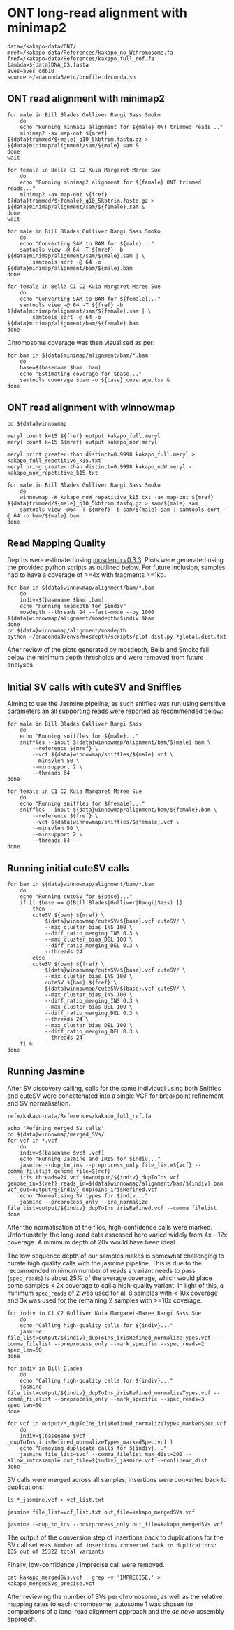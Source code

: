 # ONT long-read alignment with minimap2

```
data=/kakapo-data/ONT/
mref=/kakapo-data/References/kakapo_no_Wchromosome.fa
fref=/kakapo-data/References/kakapo_full_ref.fa
lambda=${data}DNA_CS.fasta
aves=aves_odb10
source ~/anaconda3/etc/profile.d/conda.sh
```

## ONT read alignment with minimap2

```
for male in Bill Blades Gulliver Rangi Sass Smoko
    do
    echo "Running minmap2 alignment for ${male} ONT trimmed reads..."
    minimap2 -ax map-ont ${mref} ${data}trimmed/${male}_q10_5kbtrim.fastq.gz > ${data}minimap/alignment/sam/${male}.sam &
done
wait

for female in Bella C1 C2 Kuia Margaret-Maree Sue
    do
    echo "Running minimap2 alignment for ${female} ONT trimmed reads..."
    minimap2 -ax map-ont ${fref} ${data}trimmed/${female}_q10_5kbtrim.fastq.gz > ${data}minimap/alignment/sam/${female}.sam &
done
wait

for male in Bill Blades Gulliver Rangi Sass Smoko
    do
    echo "Converting SAM to BAM for ${male}..."
    samtools view -@ 64 -T ${mref} -b ${data}minimap/alignment/sam/${male}.sam | \
        samtools sort -@ 64 -o ${data}minimap/alignment/bam/${male}.bam
done

for female in Bella C1 C2 Kuia Margaret-Maree Sue
    do
    echo "Converting SAM to BAM for ${female}..."
    samtools view -@ 64 -T ${fref} -b ${data}minimap/alignment/sam/${female}.sam | \
        samtools sort -@ 64 -o ${data}minimap/alignment/bam/${female}.bam
done
```
Chromosome coverage was then visualised as per:
```
for bam in ${data}minimap/alignment/bam/*.bam
    do
    base=$(basename $bam .bam)
    echo "Estimating coverage for $base..."
    samtools coverage $bam -o ${base}_coverage.tsv &
done
```
## ONT read alignment with winnowmap

```
cd ${data}winnowmap

meryl count k=15 ${fref} output kakapo_full.meryl
meryl count k=15 ${mref} output kakapo_noW.meryl

meryl print greater-than distinct=0.9998 kakapo_full.meryl > kakapo_full_repetitive_k15.txt
meryl pring greater-than distinct=0.9998 kakapo_noW.meryl > kakapo_noW_repetitive_k15.txt

for male in Bill Blades Gulliver Rangi Sass Smoko
    do
    winnowmap -W kakapo_noW_repetitive_k15.txt -ax map-ont ${mref} ${data}trimmed/${male}_q10_5kbtrim.fastq.gz > sam/${male}.sam
    samtools view -@64 -T ${mref} -b sam/${male}.sam | samtools sort -@ 64 -o bam/${male}.bam
done
```
## Read Mapping Quality
Depths were estimated using [mosdepth v0.3.3](https://github.com/brentp/mosdepth). Plots were generated using the provided python scripts as outlined below. For future inclusion, samples had to have a coverage of >=4x with fragments >=1kb. 
```
for bam in ${data}winnowmap/alignment/bam/*.bam
    do
    indiv=$(basename $bam .bam)
    echo "Running mosdepth for $indiv"
    mosdepth --threads 24 --fast-mode --by 1000 ${data}winnowmap/alignment/mosdepth/$indiv $bam
done
cd ${data}winnowmap/alignment/mosdepth
python ~/anaconda3/envs/mosdepth/scripts/plot-dist.py *global.dist.txt
```
After review of the plots generated by mosdepth, Bella and Smoko fell below the minimum depth thresholds and were removed from future analyses. 

## Initial SV calls with cuteSV and Sniffles 
Aiming to use the Jasmine pipeline, as such sniffles was run using sensitive parameters an all supporting reads were reported as recommended below:

```
for male in Bill Blades Gulliver Rangi Sass
    do
    echo "Running sniffles for ${male}..."
    sniffles --input ${data}winnowmap/alignment/bam/${male}.bam \
        --reference ${mref} \
        --vcf ${data}winnowmap/sniffles/${male}.vcf \
        --minsvlen 50 \
        --minsupport 2 \
        --threads 64 
done

for female in C1 C2 Kuia Margaret-Maree Sue
    do
    echo "Running sniffles for ${female}..."
    sniffles --input ${data}winnowmap/alignment/bam/${female}.bam \
        --reference ${fref} \
        --vcf ${data}winnowmap/sniffles/${female}.vcf \
        --minsvlen 50 \
        --minsupport 2 \
        --threads 64
done
```

## Running initial cuteSV calls

```
for bam in ${data}winnowmap/alignment/bam/*.bam
    do
    echo "Running cuteSV for ${base}..."
    if [[ $base == @(Bill|Blades|Gulliver|Rangi|Sass) ]]
        then
        cuteSV ${bam} ${mref} \
            ${data}winnowmap/cuteSV/${base}.vcf cuteSV/ \
            --max_cluster_bias_INS 100 \
            --diff_ratio_merging_INS 0.3 \
            --max_cluster_bias_DEL 100 \
            --diff_ratio_merging_DEL 0.3 \
            --threads 24
        else
        cuteSV ${bam} ${fref} \
            ${data}winnowmap/cuteSV/${base}.vcf cuteSV/ \
            --max_cluster_bias_INS 100 \
            cuteSV ${bam} ${fref} \
            ${data}winnowmap/cuteSV/${base}.vcf cuteSV/ \
            --max_cluster_bias_INS 100 \
            --diff_ratio_merging_INS 0.3 \
            --max_cluster_bias_DEL 100 \
            --diff_ratio_merging_DEL 0.3 \
            --threads 24 \
            --max_cluster_bias_DEL 100 \
            --diff_ratio_merging_DEL 0.3 \
            --threads 24
    fi &
done
```
## Running Jasmine
After SV discovery calling, calls for the same individual using both Sniffles and cuteSV were concatenated into a single VCF for breakpoint refinement and SV normalisation.
```
ref=/kakapo-data/References/kakapo_full_ref.fa

echo "Refining merged SV calls"
cd ${data}winnowmap/merged_SVs/
for vcf in *.vcf
    do
    indiv=$(basename $vcf .vcf)
    echo "Running Jasmine and IRIS for $indiv..."
    jasmine --dup_to_ins --preprocess_only file_list=${vcf} --comma_filelist genome_file=${ref}
    iris threads=24 vcf_in=output/${indiv}_dupToIns.vcf genome_in=${ref} reads_in=${data}winnowmap/alignment/bam/${indiv}.bam vcf_out=output/${indiv}_dupToIns_irisRefined.vcf
    echo "Normalising SV types for $indiv..."
    jasmine --preprocess_only --pre_normalize file_list=output/${indiv}_dupToIns_irisRefined.vcf --comma_filelist
done
```
After the normalisation of the files, high-confidence calls were marked. Unfortunately, the long-read data assessed here varied widely from 4x - 12x coverage. A minimum depth of 20x would have been ideal. 

The low sequence depth of our samples makes is somewhat challenging to curate high quality calls with the jasmine pipeline. This is due to the recommended minimum number of reads a variant needs to pass (```spec_reads```) is about 25% of the average coverage, which would place some samples < 2x coverage to call a high-quality variant. In light of this, a minimum ```spec_reads``` of 2 was used for all 8 samples with < 10x coverage and 3x was used for the remaining 2 samples with >=10x coverage.

```
for indiv in C1 C2 Gulliver Kuia Margaret-Maree Rangi Sass Sue
    do
    echo "Calling high-quality calls for ${indiv}..."
    jasmine file_list=output/${indiv}_dupToIns_irisRefined_normalizeTypes.vcf --comma_filelist --preprocess_only --mark_specific --spec_reads=2 spec_len=50
done

for indiv in Bill Blades
    do
    echo "Calling high-quality calls for ${indiv}..."
    jasmine file_list=output/${indiv}_dupToIns_irisRefined_normalizeTypes.vcf --comma_filelist --preprocess_only --mark_specific --spec_reads=3 spec_len=50
done

for vcf in output/*_dupToIns_irisRefined_normalizeTypes_markedSpec.vcf
    do
    indiv=$(basename $vcf _dupToIns_irisRefined_normalizeTypes_markedSpec.vcf )
    echo "Removing duplicate calls for ${indiv}..."
    jasmine file_list=$vcf --comma_filelist max_dist=200 --allow_intrasample out_file=${indiv}_jasmine.vcf --nonlinear_dist
done
```
SV calls were merged across all samples, insertions were converted back to duplications.
```
ls *_jasmine.vcf > vcf_list.txt

jasmine file_list=vcf_list.txt out_file=kakapo_mergedSVs.vcf

jasmine --dup_to_ins --postprocess_only out_file=kakapo_mergedSVs.vcf
```
The output of the conversion step of insertions back to duplications for the SV call set was: ```Number of insertions converted back to duplications: 135 out of 25322 total variants```

Finally, low-confidence / imprecise call were removed.
```
cat kakapo_mergedSVs.vcf | grep -v 'IMPRECISE;' > kakapo_mergedSVs_precise.vcf
```

After reviewing the number of SVs per chromosome, as well as the relative mapping rates to each chromosome, autosome 1 was chosen for comparisons of a long-read alignment approach and the *de novo* assembly approach.